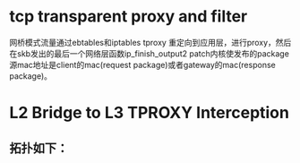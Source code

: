 # tcp transparent proxy and filter
网桥模式流量通过ebtables和iptables tproxy 重定向到应用层，进行proxy，然后在skb发出的最后一个网络层函数ip_finish_output2 patch内核使发布的package源mac地址是client的mac(request package)或者gateway的mac(response package)。
# L2 Bridge to L3 TPROXY Interception
## 拓扑如下：

